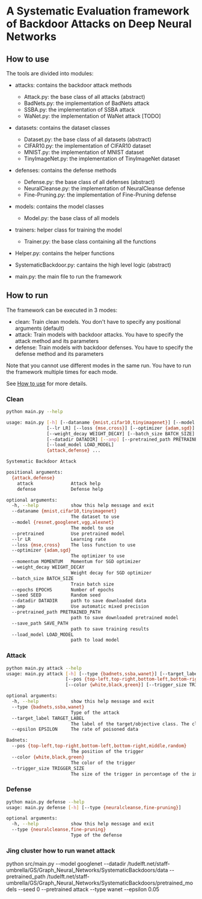# A Systematic Evaluation framework of Backdoor Attacks on Deep Neural Networks

## How to use
The tools are divided into modules:

- attacks: contains the backdoor attack methods
  - Attack.py: the base class of all attacks (abstract)
  - BadNets.py: the implementation of BadNets attack 
  - SSBA.py: the implementation of SSBA attack
  - WaNet.py: the implementation of WaNet attack [TODO]

- datasets: contains the dataset classes
  - Dataset.py: the base class of all datasets (abstract)
  - CIFAR10.py: the implementation of CIFAR10 dataset
  - MNIST.py: the implementation of MNIST dataset
  - TinyImageNet.py: the implementation of TinyImageNet dataset

- defenses: contains the defense methods
   - Defense.py: the base class of all defenses (abstract)
   - NeuralCleanse.py: the implementation of NeuralCleanse defense
   - Fine-Pruning.py: the implementation of Fine-Pruning defense

- models: contains the model classes
  - Model.py: the base class of all models

- trainers: helper class for training the model
  - Trainer.py: the base class containing all the functions

- Helper.py: contains the helper functions
- SystematicBackdoor.py: cantains the high level logic (abstract)
- main.py: the main file to run the framework


## How to run
The framework can be executed in 3 modes:
  - clean: Train clean models. You don't have to specify any positional arguments (default)
  - attack: Train models with backdoor attacks. You have to specify the attack method and its parameters
  - defense: Train models with backdoor defenses. You have to specify the defense method and its parameters

Note that you cannot use different modes in the same run. You have to run the framework multiple times for each mode.

See [How to use](./how_to.md) for more details.

### Clean

```bash
python main.py --help

usage: main.py [-h] [--dataname {mnist,cifar10,tinyimagenet}] [--model {resnet,googlenet,vgg,alexnet}] [--pretrained]
               [--lr LR] [--loss {mse,cross}] [--optimizer {adam,sgd}] [--momentum MOMENTUM]
               [--weight_decay WEIGHT_DECAY] [--batch_size BATCH_SIZE] [--epochs EPOCHS] [--seed SEED]
               [--datadir DATADIR] [--amp] [--pretrained_path PRETRAINED_PATH] [--save_path SAVE_PATH]
               [--load_model LOAD_MODEL]
               {attack,defense} ...

Systematic Backdoor Attack

positional arguments:
  {attack,defense}
    attack              Attack help
    defense             Defense help

optional arguments:
  -h, --help            show this help message and exit
  --dataname {mnist,cifar10,tinyimagenet}
                        The dataset to use
  --model {resnet,googlenet,vgg,alexnet}
                        The model to use
  --pretrained          Use pretrained model
  --lr LR               Learning rate
  --loss {mse,cross}    The loss function to use
  --optimizer {adam,sgd}
                        The optimizer to use
  --momentum MOMENTUM   Momentum for SGD optimizer
  --weight_decay WEIGHT_DECAY
                        Weight decay for SGD optimizer
  --batch_size BATCH_SIZE
                        Train batch size
  --epochs EPOCHS       Number of epochs
  --seed SEED           Random seed
  --datadir DATADIR     path to save downloaded data
  --amp                 Use automatic mixed precision
  --pretrained_path PRETRAINED_PATH
                        path to save downloaded pretrained model
  --save_path SAVE_PATH
                        path to save training results
  --load_model LOAD_MODEL
                        path to load model
```

### Attack

```bash
python main.py attack --help
usage: main.py attack [-h] [--type {badnets,ssba,wanet}] [--target_label TARGET_LABEL] [--epsilon EPSILON]
                      [--pos {top-left,top-right,bottom-left,bottom-right,middle,random}]
                      [--color {white,black,green}] [--trigger_size TRIGGER_SIZE]

optional arguments:
  -h, --help            show this help message and exit
  --type {badnets,ssba,wanet}
                        Type of the attack
  --target_label TARGET_LABEL
                        The label of the target/objective class. The class to be changed to.
  --epsilon EPSILON     The rate of poisoned data

Badnets:
  --pos {top-left,top-right,bottom-left,bottom-right,middle,random}
                        The position of the trigger
  --color {white,black,green}
                        The color of the trigger
  --trigger_size TRIGGER_SIZE
                        The size of the trigger in percentage of the image size
```

### Defense

```bash
python main.py defense --help
usage: main.py defense [-h] [--type {neuralcleanse,fine-pruning}]

optional arguments:
  -h, --help            show this help message and exit
  --type {neuralcleanse,fine-pruning}
                        Type of the defense
```

### Jing cluster how to run wanet attack
python src/main.py --model googlenet --datadir /tudelft.net/staff-umbrella/GS/Graph_Neural_Networks/SystematicBackdoors/data --pretrained_path /tudelft.net/staff-umbrella/GS/Graph_Neural_Networks/SystematicBackdoors/pretrained_models --seed 0 --pretrained attack --type wanet --epsilon 0.05
